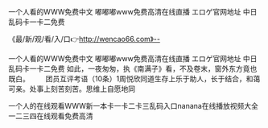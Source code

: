 一个人看的WWW免费中文
嘟嘟嘟www免费高清在线直播
エロゲ官网地址
中日乱码卡一卡二免费


《最/新/观/看/入/口👉http://wencao66.com》--

一个人看的WWW免费中文
嘟嘟嘟www免费高清在线直播
エロゲ官网地址
中日乱码卡一卡二免费
如此，一夜匆匆，执《南满子》看，不及卷末，窗外东方竟也既白。
　　团员互评考语（10条）1周悦欣同道生存上乐于助人，长于结合，和蔼可亲。处事上刻苦刻苦。思维上自愿地同





一个人的在线观看WWW新一本卡一卡二卡三乱码入口nanana在线播放视频大全一二三四在线观看免费高清
